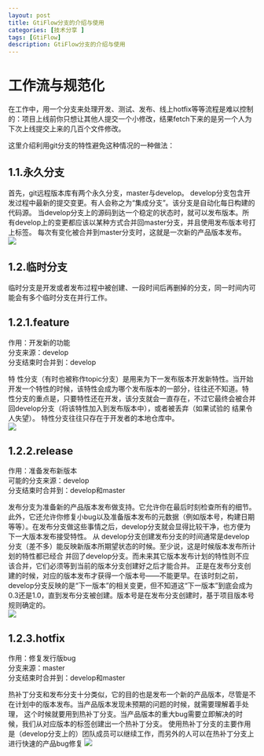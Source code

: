 ```yaml
---
layout: post
title: GtiFlow分支的介绍与使用
categories: [技术分享 ]
tags: [GtiFlow]
description: GtiFlow分支的介绍与使用
---
```


# 工作流与规范化

在工作中，用一个分支来处理开发、测试、发布、线上hotfix等等流程是难以控制的：项目上线前你只想让其他人提交一个小修改，结果fetch下来的是另一个人为下次上线提交上来的几百个文件修改。

这里介绍利用git分支的特性避免这种情况的一种做法：

<!--break-->

## 1.1.永久分支

首先，git远程版本库有两个永久分支，master与develop。
develop分支包含开发过程中最新的提交变更。有人会称之为“集成分支”。该分支是自动化每日构建的代码源。
当develop分支上的源码到达一个稳定的状态时，就可以发布版本。所有develop上的变更都应该以某种方式合并回master分支，并且使用发布版本号打上标签。
每次有变化被合并到master分支时，这就是一次新的产品版本发布。  
![](http://hqpsoft.github.io/images/o_git-workflow-release-cycle-1historical.png)

## 1.2.临时分支

临时分支是开发或者发布过程中被创建、一段时间后再删掉的分支，同一时间内可能会有多个临时分支在并行工作。

## 1.2.1.feature

作用：开发新的功能  
分支来源：develop  
分支结束时合并到：develop  

特 性分支（有时也被称作topic分支）是用来为下一发布版本开发新特性。当开始开发一个特性的时候，该特性会成为哪个发布版本的一部分，往往还不知道。特 性分支的重点是，只要特性还在开发，该分支就会一直存在，不过它最终会被合并回develop分支（将该特性加入到发布版本中），或者被丢弃（如果试验的 结果令人失望）。
特性分支往往只存在于开发者的本地仓库中。  
![](http://hqpsoft.github.io/images/o_git-workflow-release-cycle-2feature.png)

## 1.2.2.release

作用：准备发布新版本  
可能的分支来源：develop  
分支结束时合并到：develop和master  

发布分支为准备新的产品版本发布做支持。它允许你在最后时刻检查所有的细节。此外，它还允许你修复小bug以及准备版本发布的元数据（例如版本号，构建日期等等）。在发布分支做这些事情之后，develop分支就会显得比较干净，也方便为下一大版本发布接受特性。
从 develop分支创建发布分支的时间通常是develop分支（差不多）能反映新版本所期望状态的时候。至少说，这是时候版本发布所计划的特性都已经合 并回了develop分支。而未来其它版本发布计划的特性则不应该合并，它们必须等到当前的版本分支创建好之后才能合并。
正是在发布分支创建的时候，对应的版本发布才获得一个版本号——不能更早。在该时刻之前，develop分支反映的是“下一版本”的相关变更，但不知道这“下一版本”到底会成为0.3还是1.0，直到发布分支被创建。版本号是在发布分支创建时，基于项目版本号规则确定的。  
![](http://hqpsoft.github.io/images/o_git-workflow-release-cycle-3release.png)  

## 1.2.3.hotfix

作用：修复发行版bug  
分支来源：master  
分支结束时合并到：develop和master  

热补丁分支和发布分支十分类似，它的目的也是发布一个新的产品版本，尽管是不在计划中的版本发布。当产品版本发现未预期的问题的时候，就需要理解着手处理， 这个时候就要用到热补丁分支。当产品版本的重大bug需要立即解决的时候，我们从对应版本的标签创建出一个热补丁分支。
使用热补丁分支的主要作用是（develop分支上的）团队成员可以继续工作，而另外的人可以在热补丁分支上进行快速的产品bug修复
![](http://hqpsoft.github.io/images/o_git-workflow-release-cycle-4maintenance.png)
